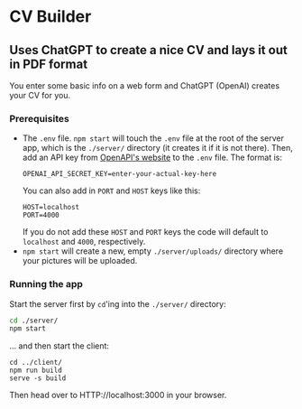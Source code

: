 # CV Builder
## Uses ChatGPT to create a nice CV and lays it out in PDF format

You enter some basic info on a web form and ChatGPT (OpenAI) creates your CV for you.

### Prerequisites
- The `.env` file. `npm start` will touch the `.env` file at the root of the server app, which is the `./server/` directory (it creates it if it is not there). Then, add an API key from [OpenAPI's website](https://platform.openai.com/) to the `.env` file. The format is:
  ```
  OPENAI_API_SECRET_KEY=enter-your-actual-key-here
  ```
  You can also add in `PORT` and `HOST` keys like this:
  ```
  HOST=localhost
  PORT=4000
  ```
  If you do not add these `HOST` and `PORT` keys the code will default to `localhost` and `4000`, respectively.
- `npm start` will create a new, empty `./server/uploads/` directory where your pictures will be uploaded.

 ### Running the app
Start the server first by `cd`'ing into the `./server/` directory: 
```zsh
cd ./server/
npm start
```
... and then start the client:
```
cd ../client/
npm run build
serve -s build
```
Then head over to HTTP://localhost:3000 in your browser.
